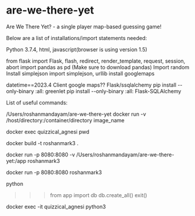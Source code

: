 # are-we-there-yet
Are We There Yet? - a single player map-based guessing game!

Below are a list of installations/import statements needed:

Python 3.7.4, html, javascript(browser is using version 1.5)

from flask import Flask, flash, redirect, render_template, request, session, abort
import pandas as pd
(Make sure to download pandas)
Import random
Install simplejson
import simplejson, urllib
install googlemaps

datetime==2023.4
Client google maps??
Flask/ssqlalchemy
pip install --only-binary :all: greenlet
pip install --only-binary :all: Flask-SQLAlchemy




List of useful commands:

/Users/roshanmandayam/are-we-there-yet
docker run -v /host/directory:/container/directory image_name




docker exec quizzical_agnesi pwd



docker build -t roshanmark3 .


docker run -p 8080:8080 -v /Users/roshanmandayam/are-we-there-yet:/app roshanmark3


docker run -p 8080:8080 roshanmark3





python
>>> from app import db
>>> db.create_all()
>>> exit()


docker exec -it quizzical_agnesi python3